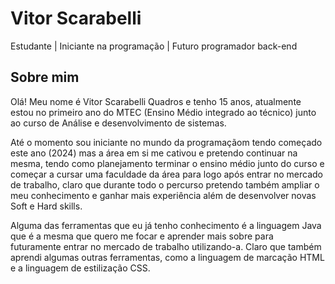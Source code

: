 # Vitor Scarabelli

Estudante | Iniciante na programação | Futuro programador back-end

## Sobre mim

<p> Olá! Meu nome é Vitor Scarabelli Quadros e tenho 15 anos, atualmente estou no primeiro ano do MTEC (Ensino Médio integrado ao técnico) junto ao curso de Análise e desenvolvimento de sistemas. </p>
<p> Até o momento sou iniciante no mundo da programaçãom tendo começado este ano (2024) mas a área em si me cativou e pretendo continuar na mesma, tendo como planejamento terminar o ensino médio junto do curso e começar a cursar uma faculdade da área para logo após entrar no mercado de trabalho, claro que durante todo o percurso pretendo também ampliar o meu conhecimento e ganhar mais experiência além de desenvolver novas Soft e Hard skills. </p>
<p> Alguma das ferramentas que eu já tenho conhecimento é a linguagem Java que é a mesma que quero me focar e aprender mais sobre para futuramente entrar no mercado de trabalho utilizando-a. Claro que também aprendi algumas outras ferramentas, como a linguagem de marcação HTML e a linguagem de estilização CSS.</p>
